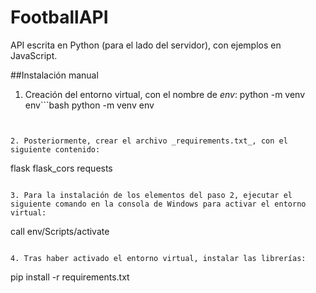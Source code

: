 # FootballAPI

API escrita en Python (para el lado del servidor), con ejemplos en JavaScript.



##Instalación manual
1. Creación del entorno virtual, con el nombre de *env*:
    python -m venv env```bash
python -m venv env
```


2. Posteriormente, crear el archivo _requirements.txt_, con el siguiente contenido:
```
flask
flask_cors
requests
```

3. Para la instalación de los elementos del paso 2, ejecutar el siguiente comando en la consola de Windows para activar el entorno virtual:
```
call env/Scripts/activate
```

4. Tras haber activado el entorno virtual, instalar las librerías:
```
pip install -r requirements.txt
```
